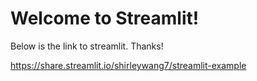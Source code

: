 # Welcome to Streamlit!

Below is the link to streamlit. Thanks!

https://share.streamlit.io/shirleywang7/streamlit-example
